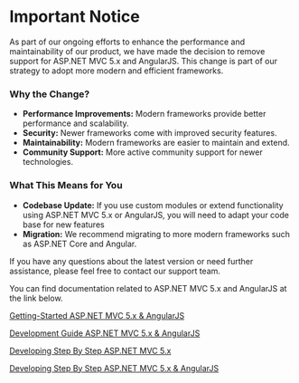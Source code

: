# Important Notice

As part of our ongoing efforts to enhance the performance and maintainability of our product, we have made the decision to remove support for ASP.NET MVC 5.x and AngularJS. This change is part of our strategy to adopt more modern and efficient frameworks.

### Why the Change?

- **Performance Improvements:** Modern frameworks provide better performance and scalability.
- **Security:** Newer frameworks come with improved security features.
- **Maintainability:** Modern frameworks are easier to maintain and extend.
- **Community Support:** More active community support for newer technologies.

### What This Means for You

- **Codebase Update:** If you use custom modules or extend functionality using ASP.NET MVC 5.x or AngularJS, you will need to adapt your code base for new features
- **Migration:** We recommend migrating to more modern frameworks such as ASP.NET Core and Angular.

If you have any questions about the latest version or need further assistance, please feel free to contact our support team.

You can find documentation related to ASP.NET MVC 5.x and AngularJS at the link below.

[Getting-Started ASP.NET MVC 5.x & AngularJS](https://github.com/aspnetzero/documents/tree/master/doc-obsolete/Getting-Started-Mvc-Angularjs.md.md)

[Development Guide ASP.NET MVC 5.x & AngularJS](https://github.com/aspnetzero/documents/tree/master/doc-obsolete/Development-Guide-Mvc-Angularjs.md.md)

[Developing Step By Step ASP.NET MVC 5.x](https://github.com/aspnetzero/documents/tree/master/doc-obsolete/Developing-Step-By-Step-MPA.md)

[Developing Step By Step ASP.NET MVC 5.x & AngularJS](https://github.com/aspnetzero/documents/tree/master/doc-obsolete/Developing-Step-By-Step-Mvc-Angularjs.md)



